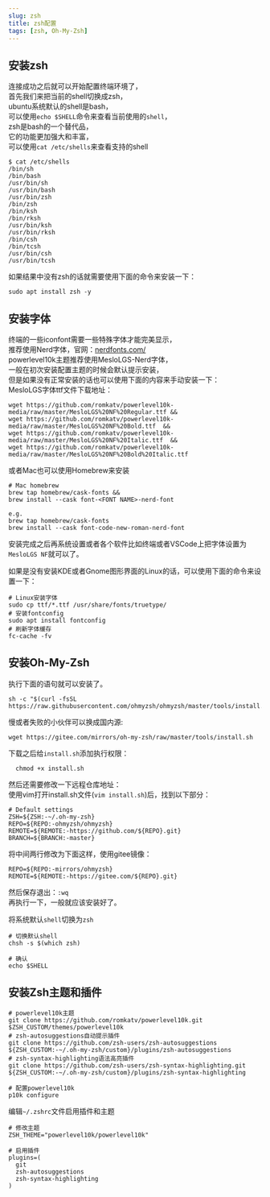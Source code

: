 ```yaml
---
slug: zsh
title: zsh配置
tags: [zsh, Oh-My-Zsh]
---
```


## 安装zsh

连接成功之后就可以开始配置终端环境了，  
首先我们来把当前的shell切换成zsh，  
ubuntu系统默认的shell是bash，  
可以使用`echo $SHELL`命令来查看当前使用的`shell`，  
zsh是bash的一个替代品，  
它的功能更加强大和丰富，  
可以使用`cat /etc/shells`来查看支持的shell

```
$ cat /etc/shells  
/bin/sh  
/bin/bash  
/usr/bin/sh  
/usr/bin/bash  
/usr/bin/zsh  
/bin/zsh  
/bin/ksh  
/bin/rksh  
/usr/bin/ksh  
/usr/bin/rksh  
/bin/csh  
/bin/tcsh  
/usr/bin/csh  
/usr/bin/tcsh
```
如果结果中没有zsh的话就需要使用下面的命令来安装一下：
```
sudo apt install zsh -y
```
## 安装字体
终端的一些iconfont需要一些特殊字体才能完美显示，  
推荐使用Nerd字体，官网：[nerdfonts.com/](https://nerdfonts.com/)  
powerlevel10k主题推荐使用MesloLGS-Nerd字体，  
一般在初次安装配置主题的时候会默认提示安装，  
但是如果没有正常安装的话也可以使用下面的内容来手动安装一下：  
MesloLGS字体ttf文件下载地址：
```
wget https://github.com/romkatv/powerlevel10k-media/raw/master/MesloLGS%20NF%20Regular.ttf &&  
wget https://github.com/romkatv/powerlevel10k-media/raw/master/MesloLGS%20NF%20Bold.ttf  &&  
wget https://github.com/romkatv/powerlevel10k-media/raw/master/MesloLGS%20NF%20Italic.ttf  &&  
wget https://github.com/romkatv/powerlevel10k-media/raw/master/MesloLGS%20NF%20Bold%20Italic.ttf
```

或者Mac也可以使用Homebrew来安装
```
# Mac homebrew  
brew tap homebrew/cask-fonts &&  
brew install --cask font-<FONT NAME>-nerd-font  
  
e.g.  
brew tap homebrew/cask-fonts  
brew install --cask font-code-new-roman-nerd-font
```

安装完成之后再系统设置或者各个软件比如终端或者VSCode上把字体设置为`MesloLGS NF`就可以了。

如果是没有安装KDE或者Gnome图形界面的Linux的话，可以使用下面的命令来设置一下：

```
# Linux安装字体  
sudo cp ttf/*.ttf /usr/share/fonts/truetype/  
# 安装fontconfig  
sudo apt install fontconfig  
# 刷新字体缓存  
fc-cache -fv
```

## 安装Oh-My-Zsh
执行下面的语句就可以安装了。
```
sh -c "$(curl -fsSL https://raw.githubusercontent.com/ohmyzsh/ohmyzsh/master/tools/install.sh)"
```
慢或者失败的小伙伴可以换成国内源:
```
wget https://gitee.com/mirrors/oh-my-zsh/raw/master/tools/install.sh
```
下载之后给`install.sh`添加执行权限：
```
  chmod +x install.sh
```

然后还需要修改一下远程仓库地址：  
使用vim打开install.sh文件(`vim install.sh`)后，找到以下部分：
```
# Default settings  
ZSH=${ZSH:-~/.oh-my-zsh}  
REPO=${REPO:-ohmyzsh/ohmyzsh}  
REMOTE=${REMOTE:-https://github.com/${REPO}.git}  
BRANCH=${BRANCH:-master}
```

将中间两行修改为下面这样，使用gitee镜像：
```
REPO=${REPO:-mirrors/ohmyzsh}  
REMOTE=${REMOTE:-https://gitee.com/${REPO}.git}
```

然后保存退出：`:wq`  
再执行一下，一般就应该安装好了。

将系统默认`shell`切换为`zsh`
```
# 切换默认shell  
chsh -s $(which zsh)  
  
# 确认  
echo $SHELL
```

## 安装Zsh主题和插件
```
# powerlevel10k主题  
git clone https://github.com/romkatv/powerlevel10k.git $ZSH_CUSTOM/themes/powerlevel10k  
# zsh-autosuggestions自动提示插件  
git clone https://github.com/zsh-users/zsh-autosuggestions ${ZSH_CUSTOM:-~/.oh-my-zsh/custom}/plugins/zsh-autosuggestions  
# zsh-syntax-highlighting语法高亮插件  
git clone https://github.com/zsh-users/zsh-syntax-highlighting.git ${ZSH_CUSTOM:-~/.oh-my-zsh/custom}/plugins/zsh-syntax-highlighting  
  
# 配置powerlevel10k  
p10k configure
```

编辑`~/.zshrc`文件启用插件和主题
```
# 修改主题  
ZSH_THEME="powerlevel10k/powerlevel10k"  
  
# 启用插件  
plugins=(  
  git  
  zsh-autosuggestions  
  zsh-syntax-highlighting  
)
```